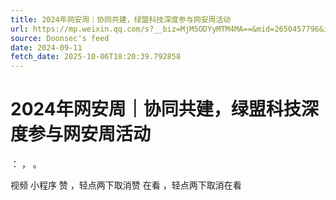 ```yaml
---
title: 2024年网安周｜协同共建，绿盟科技深度参与网安周活动
url: https://mp.weixin.qq.com/s?__biz=MjM5ODYyMTM4MA==&mid=2650457796&idx=1&sn=2c6969022d23729a681abd92fb48df0a
source: Doonsec's feed
date: 2024-09-11
fetch_date: 2025-10-06T18:20:39.792858
---
```


# 2024年网安周｜协同共建，绿盟科技深度参与网安周活动

：
，
。

视频
小程序
赞
，轻点两下取消赞
在看
，轻点两下取消在看